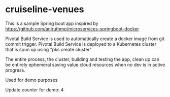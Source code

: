 # cruiseline-venues

This is a sample Spring boot app inspired by https://github.com/aniruthmp/microservices-springboot-docker

Pivotal Build Service is used to automatically create a docker image from git commit trigger.   Pivotal Build Service is deployed to a Kubernetes cluster that is spun up using "pks create cluster"

The entire process, the cluster, building and testing the app, clean up can be entirely ephemeral saving value cloud resources when no dev is in active progress.

Used for demo purposes

Update counter for demo: 4
